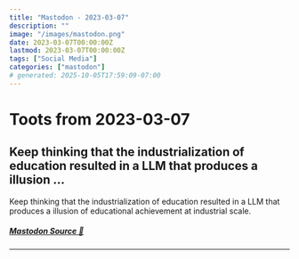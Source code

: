 ```yaml
---
title: "Mastodon - 2023-03-07"
description: ""
image: "/images/mastodon.png"
date: 2023-03-07T00:00:00Z
lastmod: 2023-03-07T00:00:00Z
tags: ["Social Media"]
categories: ["mastodon"]
# generated: 2025-10-05T17:59:09-07:00
---
```


# Toots from 2023-03-07

## Keep thinking that the industrialization of education resulted in a LLM that produces a illusion ...

Keep thinking that the industrialization of education resulted in a LLM that produces a illusion of educational achievement at industrial scale.

##### [Mastodon Source 🐘](https://hachyderm.io/@mweagle/109984343503898500)

---

